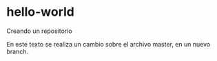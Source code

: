 # hello-world
Creando un repositorio

En este texto se realiza un cambio sobre el archivo master, en un nuevo branch.

